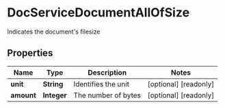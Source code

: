 

# DocServiceDocumentAllOfSize

Indicates the document's filesize

## Properties

Name | Type | Description | Notes
------------ | ------------- | ------------- | -------------
**unit** | **String** | Identifies the unit |  [optional] [readonly]
**amount** | **Integer** | The number of bytes |  [optional] [readonly]



